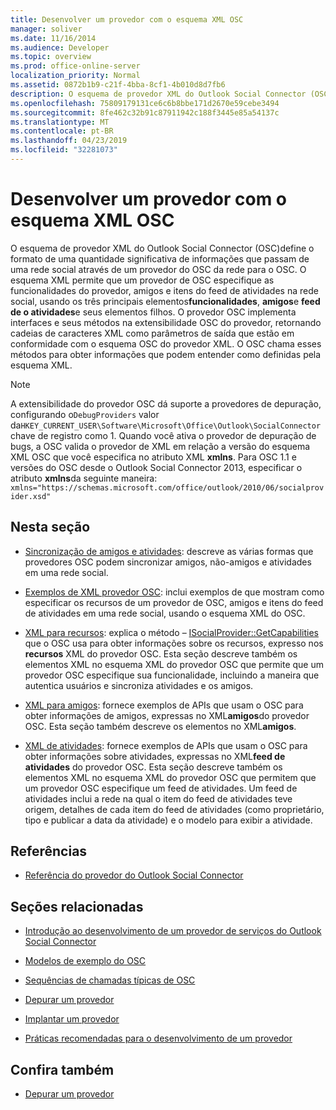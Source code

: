 ```yaml
---
title: Desenvolver um provedor com o esquema XML OSC
manager: soliver
ms.date: 11/16/2014
ms.audience: Developer
ms.topic: overview
ms.prod: office-online-server
localization_priority: Normal
ms.assetid: 0872b1b9-c21f-4bba-8cf1-4b010d8d7fb6
description: O esquema de provedor XML do Outlook Social Connector (OSC)define o formato de uma quantidade significativa de informações que passam de uma rede social através de um provedor do OSC da rede para o OSC.
ms.openlocfilehash: 75809179131ce6c6b8bbe171d2670e59cebe3494
ms.sourcegitcommit: 8fe462c32b91c87911942c188f3445e85a54137c
ms.translationtype: MT
ms.contentlocale: pt-BR
ms.lasthandoff: 04/23/2019
ms.locfileid: "32281073"
---
```

# <a name="developing-a-provider-with-the-osc-xml-schema"></a>Desenvolver um provedor com o esquema XML OSC

O esquema de provedor XML do Outlook Social Connector (OSC)define o formato de uma quantidade significativa de informações que passam de uma rede social através de um provedor do OSC da rede para o OSC. O esquema XML permite que um provedor de OSC especifique as funcionalidades do provedor, amigos e itens do feed de atividades na rede social, usando os três principais elementos**funcionalidades**, **amigos**e **feed de o atividades**e seus elementos filhos. O provedor OSC implementa interfaces e seus métodos na extensibilidade OSC do provedor, retornando cadeias de caracteres XML como parâmetros de saída que estão em conformidade com o esquema OSC do provedor XML. O OSC chama esses métodos para obter informações que podem entender como definidas pela esquema XML.
  
> [!NOTE]
> A extensibilidade do provedor OSC dá suporte a provedores de depuração, configurando o`DebugProviders` valor da`HKEY_CURRENT_USER\Software\Microsoft\Office\Outlook\SocialConnector` chave de registro como 1. Quando você ativa o provedor de depuração de bugs, a OSC valida o provedor de XML em relação a versão do esquema XML OSC que você especifica no atributo XML **xmlns**. Para OSC 1.1 e versões do OSC desde o Outlook Social Connector 2013, especificar o atributo **xmlns**da seguinte maneira: `xmlns="https://schemas.microsoft.com/office/outlook/2010/06/socialprovider.xsd"`
  
## <a name="in-this-section"></a>Nesta seção

- [Sincronização de amigos e atividades](synchronizing-friends-and-activities.md): descreve as várias formas que provedores OSC podem sincronizar amigos, não-amigos e atividades em uma rede social. 
    
- [Exemplos de XML provedor OSC](osc-provider-xml-examples.md): inclui exemplos de que mostram como especificar os recursos de um provedor de OSC, amigos e itens do feed de atividades em uma rede social, usando o esquema XML do OSC.
    
- [XML para recursos](xml-for-capabilities.md): explica o método – [ISocialProvider::GetCapabilities](isocialprovider-getcapabilities.md) que o OSC usa para obter informações sobre os recursos, expresso nos **recursos** XML do provedor OSC. Esta seção descreve também os elementos XML no esquema XML do provedor OSC que permite que um provedor OSC especifique sua funcionalidade, incluindo a maneira que autentica usuários e sincroniza atividades e os amigos. 
    
- [XML para amigos](xml-for-friends.md): fornece exemplos de APIs que usam o OSC para obter informações de amigos, expressas no XML**amigos**do provedor OSC. Esta seção também descreve os elementos no XML**amigos**. 
    
- [XML de atividades](xml-for-activities.md): fornece exemplos de APIs que usam o OSC para obter informações sobre atividades, expressas no XML**feed de atividades** do provedor OSC. Esta seção descreve também os elementos XML no esquema XML do provedor OSC que permitem que um provedor OSC especifique um feed de atividades. Um feed de atividades inclui a rede na qual o item do feed de atividades teve origem, detalhes de cada item do feed de atividades (como proprietário, tipo e publicar a data da atividade) e o modelo para exibir a atividade. 
    
## <a name="reference"></a>Referências

- [Referência do provedor do Outlook Social Connector](outlook-social-connector-provider-reference-0.md)
  
## <a name="related-sections"></a>Seções relacionadas

- [Introdução ao desenvolvimento de um provedor de serviços do Outlook Social Connector](getting-started-with-developing-an-outlook-social-connector-provider.md)
  
- [Modelos de exemplo do OSC](osc-sample-templates.md)
  
- [Sequências de chamadas típicas de OSC](osc-typical-calling-sequences.md)
  
- [Depurar um provedor](debugging-a-provider.md)
  
- [Implantar um provedor](deploying-a-provider.md)
  
- [Práticas recomendadas para o desenvolvimento de um provedor](best-practices-for-developing-a-provider.md)
  
## <a name="see-also"></a>Confira também

- [Depurar um provedor](debugging-a-provider.md)


